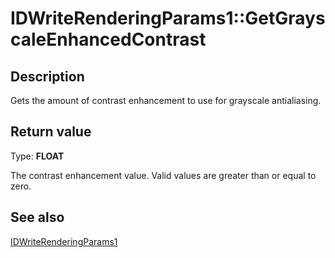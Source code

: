 # IDWriteRenderingParams1::GetGrayscaleEnhancedContrast

## Description

Gets the amount of contrast enhancement to use for grayscale antialiasing.

## Return value

Type: **FLOAT**

The contrast enhancement value. Valid values are greater than or equal to zero.

## See also

[IDWriteRenderingParams1](https://learn.microsoft.com/windows/win32/api/dwrite_1/nn-dwrite_1-idwriterenderingparams1)